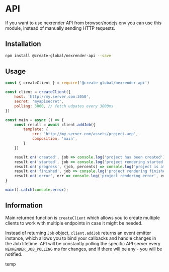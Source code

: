 # API

If you want to use nexrender API from browser/nodejs env you can use this module, instead of manually sending HTTP requests.

## Installation

```sh
npm install @create-global/nexrender-api --save
```

## Usage

```js
const { createClient } = require('@create-global/nexrender-api')

const client = createClient({
    host: 'http://my.server.com:3050',
    secret: 'myapisecret',
    polling: 3000, // fetch udpates every 3000ms
})

const main = async () => {
    const result = await client.addJob({
        template: {
            src: 'http://my.server.com/assets/project.aep',
            composition: 'main',
        }
    })

    result.on('created', job => console.log('project has been created'))
    result.on('started', job => console.log('project rendering started'))
    result.on('progress', (job, percents) => console.log('project is at: ' + percents + '%'))
    result.on('finished', job => console.log('project rendering finished'))
    result.on('error', err => console.log('project rendering error', err))
}

main().catch(console.error);
```

## Information

Main returned function is `createClient` which allows you to create multiple clients to work with multiple endpoints in case it might be needed.

Instead of returning `Job` object, `client.addJob` returns an event emitter instance, which allows you to bind your callbacks
and handle changes in the Job lifetime. API will be constantly polling the specific API server every `NEXRENDER_JOB_POLLING` ms for changes, and if there will be any - you will be notified.

temp
